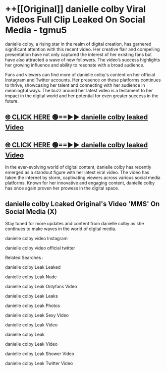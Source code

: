 # ++[[Original]] danielle colby Viral Videos Full Clip Leaked On Social Media - tgmu5<br>

danielle colby, a rising star in the realm of digital creation, has garnered significant attention with this recent video. Her creative flair and compelling presentation have not only captured the interest of her existing fans but have also attracted a wave of new followers. The video’s success highlights her growing influence and ability to resonate with a broad audience.

Fans and viewers can find more of danielle colby's content on her official Instagram and Twitter accounts. Her presence on these platforms continues to thrive, showcasing her talent and connecting with her audience in meaningful ways. The buzz around her latest video is a testament to her impact in the digital world and her potential for even greater success in the future.


## [🌐 CLICK HERE 🟢==►► danielle colby leaked Video ](https://onlyclips.site?title=danielle_colby&ref=git)

## [🌐 CLICK HERE 🟢==►► danielle colby leaked Video ](https://onlyclips.site?title=danielle_colby&ref=git)


In the ever-evolving world of digital content, danielle colby has recently emerged as a standout figure with her latest viral video. The video has taken the internet by storm, captivating viewers across various social media platforms. Known for her innovative and engaging content, danielle colby has once again proven her prowess in the digital space.



## danielle colby L𝚎aked Original's Video 'MMS' On Social Media (X)


Stay tuned for more updates and content from danielle colby as she continues to make waves in the world of digital media.

danielle colby video Instagram

danielle colby video official twitter


Related Searches :

danielle colby Leak Leaked

danielle colby Leak Nude

danielle colby Leak Onlyfans Video

danielle colby Leak Leaks

danielle colby Leak Photos

danielle colby Leak Sexy Video

danielle colby Leak Video

danielle colby Leak

danielle colby Leak Video

danielle colby Leak Shower Video

danielle colby Leak Twitter Video

